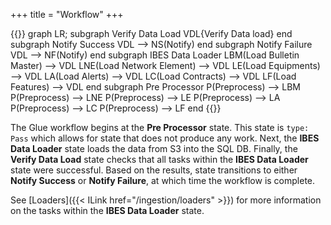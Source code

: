 +++
title = "Workflow"
+++

{{<mermaid>}}
graph LR;
  subgraph Verify Data Load
  VDL{Verify Data load}
  end
  subgraph Notify Success
  VDL --> NS(Notify)
  end
  subgraph Notify Failure
  VDL --> NF(Notify)
  end
  subgraph IBES Data Loader
    LBM(Load Bulletin Master) --> VDL
    LNE(Load Network Element) --> VDL
    LE(Load Equipments) --> VDL
    LA(Load Alerts) --> VDL
    LC(Load Contracts) --> VDL
    LF(Load Features) --> VDL
  end
  subgraph Pre Processor
    P(Preprocess) --> LBM
    P(Preprocess) --> LNE
    P(Preprocess) --> LE
    P(Preprocess) --> LA
    P(Preprocess) --> LC
    P(Preprocess) --> LF
  end
{{</mermaid>}}

The Glue workflow begins at the **Pre Processor** state. This state is `type: Pass` which allows for state that does not produce any work. Next, the **IBES Data Loader** state loads the data from S3 into the SQL DB. Finally, the **Verify Data Load** state checks that all tasks within the **IBES Data Loader** state were successful. Based on the results, state transitions to either **Notify Success** or **Notify Failure**, at which time the workflow is complete.

See [Loaders]({{< ILink href="/ingestion/loaders" >}}) for more information on the tasks within the **IBES Data Loader** state.
